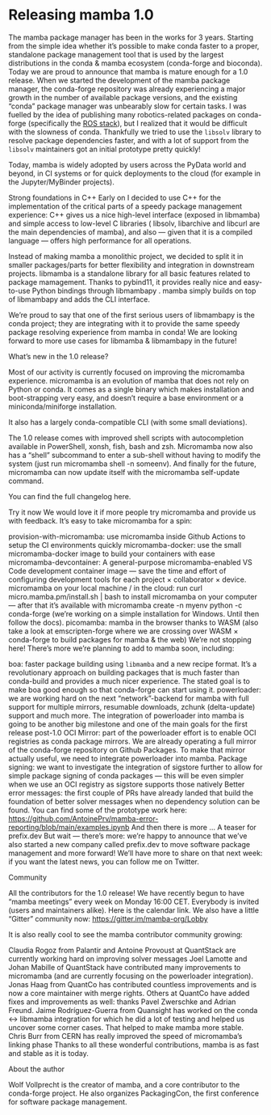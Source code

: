 # Releasing mamba 1.0

The mamba package manager has been in the works for 3 years. Starting from the simple idea whether it’s possible to make conda faster to a proper, standalone package management tool that is used by the largest distributions in the conda & mamba ecosystem (conda-forge and bioconda). Today we are proud to announce that mamba is mature enough for a 1.0 release.
When we started the development of the mamba package manager, the conda-forge repository was already experiencing a major growth in the number of available package versions, and the existing “conda” package manager was unbearably slow for certain tasks. I was fuelled by the idea of publishing many robotics-related packages on conda-forge (specifically the [ROS stack](https://github.com/robostack/ros-humble)), but I realized that it would be difficult with the slowness of conda. Thankfully we tried to use the `libsolv` library to resolve package dependencies faster, and with a lot of support from the `libsolv` maintainers got an initial prototype pretty quickly!

Today, mamba is widely adopted by users across the PyData world and beyond, in CI systems or for quick deployments to the cloud (for example in the Jupyter/MyBinder projects).

Strong foundations in C++
Early on I decided to use C++ for the implementation of the critical parts of a speedy package management experience: C++ gives us a nice high-level interface (exposed in libmamba) and simple access to low-level C libraries ( libsolv, libarchive and libcurl are the main dependencies of mamba), and also — given that it is a compiled language — offers high performance for all operations.

Instead of making mamba a monolithic project, we decided to split it in smaller packages/parts for better flexibility and integration in downstream projects. libmamba is a standalone library for all basic features related to package mamagement. Thanks to pybind11, it provides really nice and easy-to-use Python bindings through libmambapy . mamba simply builds on top of libmambapy and adds the CLI interface.

We’re proud to say that one of the first serious users of libmambapy is the conda project; they are integrating with it to provide the same speedy package resolving experience from mamba in conda! We are looking forward to more use cases for libmamba & libmambapy in the future!

What’s new in the 1.0 release?

Most of our activity is currently focused on improving the micromamba experience. micromamba is an evolution of mamba that does not rely on Python or conda. It comes as a single binary which makes installation and boot-strapping very easy, and doesn’t require a base environment or a miniconda/miniforge installation.

It also has a largely conda-compatible CLI (with some small deviations).

The 1.0 release comes with improved shell scripts with autocompletion available in PowerShell, xonsh, fish, bash and zsh. Micromamba now also has a “shell” subcommand to enter a sub-shell without having to modify the system (just run micromamba shell -n someenv). And finally for the future, micromamba can now update itself with the micromamba self-update command.

You can find the full changelog here.

Try it now
We would love it if more people try micromamba and provide us with feedback. It’s easy to take micromamba for a spin:

provision-with-micromamba: use micromamba inside Github Actions to setup the CI environments quickly
micromamba-docker: use the small micromamba-docker image to build your containers with ease
micromamba-devcontainer: A general-purpose micromamba-enabled VS Code development container image — save the time and effort of configuring development tools for each project × collaborator × device.
micromamba on your local machine / in the cloud: run
curl micro.mamba.pm/install.sh | bash to install micromamba on your computer — after that it’s available with micromamba create -n myenv python -c conda-forge (we’re working on a simple installation for Windows. Until then follow the docs).
picomamba: mamba in the browser thanks to WASM (also take a look at emscripten-forge where we are crossing over WASM × conda-forge to build packages for mamba & the web)
We’re not stopping here!
There’s more we’re planning to add to mamba soon, including:

boa: faster package building using `libmamba` and a new recipe format. It’s a revolutionary approach on building packages that is much faster than conda-build and provides a much nicer experience. The stated goal is to make boa good enough so that conda-forge can start using it.
powerloader: we are working hard on the next “network”-backend for mamba with full support for multiple mirrors, resumable downloads, zchunk (delta-update) support and much more. The integration of powerloader into mamba is going to be another big milestone and one of the main goals for the first release post-1.0
OCI Mirror: part of the powerloader effort is to enable OCI registries as conda package mirrors. We are already operating a full mirror of the conda-forge repository on Github Packages. To make that mirror actually useful, we need to integrate powerloader into mamba.
Package signing: we want to investigate the integration of sigstore further to allow for simple package signing of conda packages — this will be even simpler when we use an OCI registry as sigstore supports those natively
Better error messages: the first couple of PRs have already landed that build the foundation of better solver messages when no dependency solution can be found. You can find some of the prototype work here: https://github.com/AntoinePrv/mamba-error-reporting/blob/main/examples.ipynb
And then there is more …
A teaser for prefix.dev
But wait — there’s more: we’re happy to announce that we’ve also started a new company called prefix.dev to move software package management and more forward! We’ll have more to share on that next week: if you want the latest news, you can follow me on Twitter.

Community

All the contributors for the 1.0 release!
We have recently begun to have “mamba meetings” every week on Monday 16:00 CET. Everybody is invited (users and maintainers alike). Here is the calendar link. We also have a little “Gitter” community now: https://gitter.im/mamba-org/Lobby

It is also really cool to see the mamba contributor community growing:

Claudia Rogoz from Palantir and Antoine Provoust at QuantStack are currently working hard on improving solver messages
Joel Lamotte and Johan Mabille of QuantStack have contributed many improvements to micromamba (and are currently focusing on the powerloader integration).
Jonas Haag from QuantCo has contributed countless improvements and is now a core maintainer with merge rights. Others at QuantCo have added fixes and improvements as well: thanks Pavel Zwerschke and Adrian Freund.
Jaime Rodríguez-Guerra from Quansight has worked on the conda ↔ libmamba integration for which he did a lot of testing and helped us uncover some corner cases. That helped to make mamba more stable.
Chris Burr from CERN has really improved the speed of micromamba’s linking phase
Thanks to all these wonderful contributions, mamba is as fast and stable as it is today.

About the author


Wolf Vollprecht is the creator of mamba, and a core contributor to the conda-forge project. He also organizes PackagingCon, the first conference for software package management.

